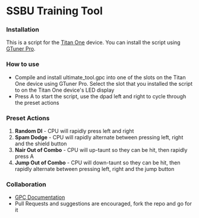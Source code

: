 # SSBU Training Tool

### Installation
This is a script for the [Titan One](https://www.consoletuner.com/products/titan-one/) device. You can install the script
using [GTuner Pro](https://www.consoletuner.com/software/gtuner/).

### How to use
- Compile and install ultimate_tool.gpc into one of the slots on the Titan One device using GTuner Pro. Select 
the slot that you installed the script to on the Titan One device's LED display
- Press A to start the script, use the dpad left and right to cycle through the preset actions

### Preset Actions
1. **Random DI** - CPU will rapidly press left and right
2. **Spam Dodge** - CPU will rapidly alternate between pressing left, right and the shield button
3. **Nair Out of Combo** - CPU will up-taunt so they can be hit, then rapidly press A
4. **Jump Out of Combo** - CPU will down-taunt so they can be hit, then rapidly alternate between pressing left, right
 and the jump button

### Collaboration
- [GPC Documentation](https://www.consoletuner.com/kbase/gpc_language_reference.htm?mw=MjQw&st=MA==&sct=MA==&ms=AwAAeAE=)
- Pull Requests and suggestions are encouraged, fork the repo and go for it 
